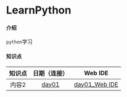 # LearnPython

#### 介绍
`python`学习


#### 知识点


| 知识点 | 日期（连接） | Web IDE |   
| :---: | :---: | :---: | 
| 内容2 | [day01](https://gitee.com/liyan_gitee/LearnPython/blob/master/day01/课上笔记.txt) | [day01_Web IDE](https://gitee.com/-/ide/project/liyan_gitee/LearnPython/edit/master/-/day01/课上笔记.txt)  |
